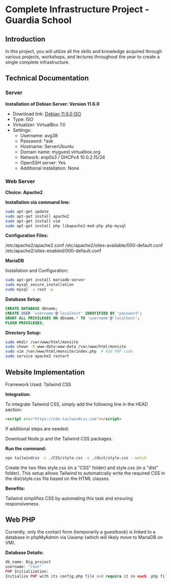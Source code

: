 # Complete Infrastructure Project - Guardia School

## Introduction

In this project, you will utilize all the skills and knowledge acquired through various projects, workshops, and lectures throughout the year to create a single complete infrastructure.

## Technical Documentation

### Server

**Installation of Debian Server: Version 11.6.0**
- Download link: [Debian 11.6.0 ISO](https://lecrabeinfo.net/telecharger/debian-11-64-bits)
- Type: ISO
- Virtualizer: VirtualBox 7.0
- Settings:
  - Username: avg38
  - Password: *ask
  - Hostname: ServerUbuntu
  - Domain name: myguest.virtualbox.org
  - Network: enp0s3 / DHCPv4 10.0.2.15/24
  - OpenSSH server: Yes
  - Additional installation: None

### Web Server

**Choice: Apache2**

**Installation via command line:**
```sh
sudo apt-get update
sudo apt-get install apache2
sudo apt-get install vim
sudo apt-get install php libapache2-mod-php php-mysql
```

**Configuration Files:**

/etc/apache2/apache2.conf
/etc/apache2/sites-available/000-default.conf
/etc/apache2/sites-enabled/000-default.conf

**MariaDB**

Installation and Configuration:

```sh
sudo apt-get install mariadb-server
sudo mysql_secure_installation
sudo mysql -u root -p
```
**Database Setup:**

```sql
CREATE DATABASE dbname;
CREATE USER 'username'@'localhost' IDENTIFIED BY 'password';
GRANT ALL PRIVILEGES ON dbname.* TO 'username'@'localhost';
FLUSH PRIVILEGES;
```
**Directory Setup:**

```sh
sudo mkdir /var/www/html/monsite
sudo chown -R www-data:www-data /var/www/html/monsite
sudo vim /var/www/html/monsite/index.php  # Add PHP code
sudo service apache2 restart
```
## Website Implementation

Framework Used: Tailwind CSS

**Integration:**

To integrate Tailwind CSS, simply add the following line in the HEAD section:
```html
<script src="https://cdn.tailwindcss.com"></script>
```
If additional steps are needed:

Download Node.js and the Tailwind CSS packages.

**Run the command:**

```sh
npx tailwindcss -i ./CSS/style.css -o ./dist/style.css --watch
```
Create the two files style.css (in a "CSS" folder) and style.css (in a "dist" folder). This setup allows Tailwind to automatically write the required CSS in the dist/style.css file based on the HTML classes.

**Benefits:**

Tailwind simplifies CSS by automating this task and ensuring responsiveness.

## Web PHP

Currently, only the contact form (temporarily a guestbook) is linked to a database in phpMyAdmin via Uwamp (which will likely move to MariaDB on VM).

**Database Details:**

```php
db_name: Big_project
username: "root"
PHP Initialization:
Initialize PHP with its config.php file and require it in each .php file.
```
